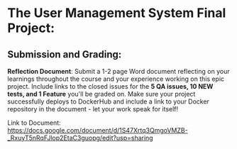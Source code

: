 

# The User Management System Final Project:

## Submission and Grading: 

**Reflection Document**: Submit a 1-2 page Word document reflecting on your learnings throughout the course and your experience working on this epic project. Include links to the closed issues for the **5 QA issues, 10 NEW tests, and 1 Feature** you'll be graded on. Make sure your project successfully deploys to DockerHub and include a link to your Docker repository in the document - let your work speak for itself! 

Link to Document: https://docs.google.com/document/d/1S47Xrtq3QmgoVMZB-_RxuyT5nRqFJlop2EtaC3guopg/edit?usp=sharing
